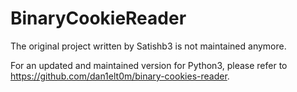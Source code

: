 # BinaryCookieReader

The original project written by Satishb3 is not maintained anymore.

For an updated and maintained version for Python3, please refer to https://github.com/dan1elt0m/binary-cookies-reader.
